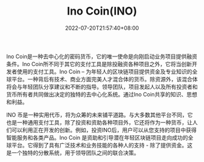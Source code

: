 ﻿---
weight: 
title: "Ino Coin(INO)"
description: "Ino Coin是一种去中心化的密码货币，它的唯一使命是向刚启动业务提供融资条件"
date: 2022-07-20T21:57:40+08:00
lastmod: 2022-07-20T16:45:40+08:00
draft: false
authors: ["浮尘"]
featuredImage: "ino-coinino.webp"
link: "https://inocoin.eu/"
tags: ["数字代币","Ino Coin(INO)"]
categories: ["navigation"]
navigation: ["数字代币"]
lightgallery: true
toc: true
pinned: false
recommend: false
recommend1: false
---
Ino Coin是一种去中心化的密码货币，它的唯一使命是向刚启动业务项目提供融资条件。Ino Coin所不同于其它的支付工具是除投融资各种项目之外，它将当创新开发者使用的支付工具。Ino Coin – 为年轻人的区块链项目提供资金及专业知识的全球平台。一种背后有技术、商业方面完美人才混合体的货币。除资源外，该混合体将会与年轻团队分享建议和不断的指导。领导团队，项目发起人以及所有投资者和货币所有者共同做出决定的独特的去中心化系统。通过Ino Coin共享的知识、思想和利益。

INO 币是一种实用代币，将为众筹的未来铺平道路。与大多数其他平台不同，它也是一种通用支付工具，除了投资和资助各种项目外，它还将作为一种货币，让人们可以利用正在开发的创新。例如，投资INO后，用户可以从您支持的项目中获得智能服务和各类产品。Ino Coin 是资助和引导潜在年轻区块链项目走向成功的全球平台。它得到了具有广泛技术和业务技能的各种人的支持 - 除了提供资金。这是一个独特的分散系统，用于领导团队之间的联合决策。

